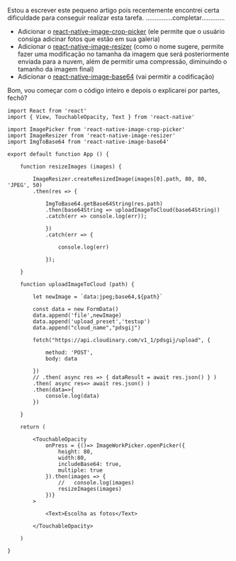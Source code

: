 Estou a escrever este pequeno artigo pois recentemente encontrei certa dificuldade para conseguir realizar esta tarefa. ...............completar.............

- Adicionar o [react-native-image-crop-picker](https://github.com/ivpusic/react-native-image-crop-picker) (ele permite que o usuário consiga adicinar fotos que estão em sua galeria)
- Adicionar o [react-native-image-resizer](https://github.com/bamlab/react-native-image-resizer) (como o nome sugere, permite fazer uma modificação no tamanha da imagem que será posteriormente enviada para a nuvem, além de permitir uma compressão, diminuindo o tamanho da imagem final)
- Adicionar o [react-native-image-base64](https://www.npmjs.com/package/react-native-image-base64) (vai permitir a codificação)

Bom, vou começar com o código inteiro e depois o explicarei por partes, fechô?

```
import React from 'react'
import { View, TouchableOpacity, Text } from 'react-native'

import ImagePicker from 'react-native-image-crop-picker'
import ImageResizer from 'react-native-image-resizer'
import ImgToBase64 from 'react-native-image-base64'

export default function App () {

    function resizeImages (images) {

        ImageResizer.createResizedImage(images[0].path, 80, 80, 'JPEG', 50)
        .then(res => {

            ImgToBase64.getBase64String(res.path)
            .then(base64String => uploadImageToCloud(base64String))
            .catch(err => console.log(err));

            })
            .catch(err => {

                console.log(err)

            });

    }

    function uploadImageToCloud (path) {

        let newImage = `data:jpeg;base64,${path}`

        const data = new FormData()
        data.append('file',newImage)
        data.append('upload_preset','testup')
        data.append("cloud_name","pdsgij")

        fetch("https://api.cloudinary.com/v1_1/pdsgij/upload", {

            method: 'POST',
            body: data

        })
        // .then( async res => { dataResult = await res.json() } )
        .then( async res=> await res.json() )
        .then(data=>{
            console.log(data)
        })

    }
    
    return (
        
        <TouchableOpacity
            onPress = {()=> ImageWorkPicker.openPicker({
                height: 80,
                width:80,
                includeBase64: true,
                multiple: true
            }).then(images => {
                //   console.log(images)
                resizeImages(images)
            })}
        >

            <Text>Escolha as fotos</Text>

        </TouchableOpacity>
    
    )

}
```
